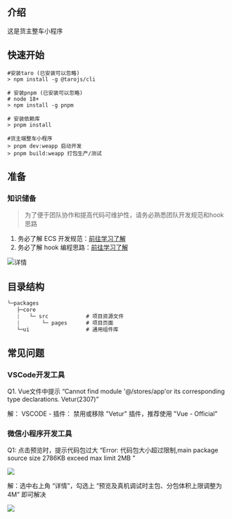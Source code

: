## 介绍

这是货主整车小程序

## 快速开始

```shell
#安装taro (已安装可以忽略)
> npm install -g @tarojs/cli

# 安装pnpm (已安装可以忽略)
# node 18+
> npm install -g pnpm
```

```shell
# 安装依赖库
> pnpm install
```

```shell
#货主端整车小程序
> pnpm dev:weapp 启动开发
> pnpm build:weapp 打包生产/测试
```

## 准备

### 知识储备

> 为了便于团队协作和提高代码可维护性，请务必熟悉团队开发规范和hook思路

1. 务必了解 ECS 开发规范：[前往学习了解](http://mid-vue-doc-dev.kyslb.com/guide/rules/js-rules.html)
2. 务必了解 hook 编程思路：[前往学习了解](http://mid-vue-doc-dev.kyslb.com/guide/hooks/hook-intro.html)

![详情](https://ic-img.ky-express.com/default/20240927_18368858074_!!1727433560488_1795_913.png)

## 目录结构

```js
└─packages
   ├─core
   |   └─ src            # 项目资源文件
   |       └─ pages      # 项目页面
   └─ui                  # 通用组件库
```

## 常见问题

### VSCode开发工具

Q1. Vue文件中提示 “Cannot find module '@/stores/app'or its corresponding type declarations. Vetur(2307)”

解： VSCODE - 插件： 禁用或移除 "Vetur" 插件，推荐使用 "Vue - Official"

### 微信小程序开发工具

Q1: 点击预览时，提示代码包过大 “Error: 代码包大小超过限制,main package source size 2786KB exceed max limit 2MB ”

![](https://ic-img.ky-express.com/default/20240927_2736885804_!!1727410829309_690_396.png)

解：选中右上角 “详情”，勾选上 “预览及真机调试时主包、分包体积上限调整为4M” 即可解决

![](https://ic-img.ky-express.com/default/20240927_45568858036_!!1727423865795_1375_927.png)
